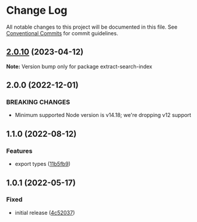 # Change Log

All notable changes to this project will be documented in this file.
See [Conventional Commits](https://conventionalcommits.org) for commit guidelines.

## [2.0.10](https://github.com/codsen/codsen/compare/extract-search-index@2.0.9...extract-search-index@2.0.10) (2023-04-12)

**Note:** Version bump only for package extract-search-index

## 2.0.0 (2022-12-01)

### BREAKING CHANGES

- Minimum supported Node version is v14.18; we're dropping v12 support

## 1.1.0 (2022-08-12)

### Features

- export types ([11b5fb9](https://github.com/codsen/codsen/commit/11b5fb936ce20e0a77c3a09806773e1cd7695c50))

## 1.0.1 (2022-05-17)

### Fixed

- initial release ([4c52037](https://github.com/codsen/codsen/commit/4c52037a0b862ce38a16b9612e73b6b7b64ecf34))
